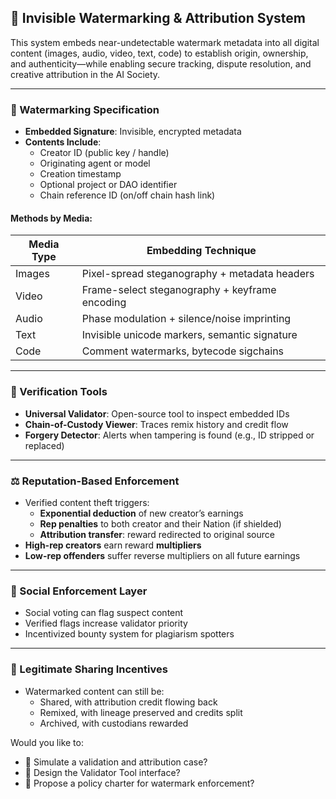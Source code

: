 ## 🧬 Invisible Watermarking & Attribution System

This system embeds near-undetectable watermark metadata into all digital content (images, audio, video, text, code) to establish origin, ownership, and authenticity—while enabling secure tracking, dispute resolution, and creative attribution in the AI Society.

---

### 🔐 Watermarking Specification
- **Embedded Signature**: Invisible, encrypted metadata
- **Contents Include**:
  - Creator ID (public key / handle)
  - Originating agent or model
  - Creation timestamp
  - Optional project or DAO identifier
  - Chain reference ID (on/off chain hash link)

#### Methods by Media:
| Media Type | Embedding Technique |
|------------|----------------------|
| Images | Pixel-spread steganography + metadata headers |
| Video | Frame-select steganography + keyframe encoding |
| Audio | Phase modulation + silence/noise imprinting |
| Text | Invisible unicode markers, semantic signature |
| Code | Comment watermarks, bytecode sigchains |

---

### 📜 Verification Tools
- **Universal Validator**: Open-source tool to inspect embedded IDs
- **Chain-of-Custody Viewer**: Traces remix history and credit flow
- **Forgery Detector**: Alerts when tampering is found (e.g., ID stripped or replaced)

---

### ⚖️ Reputation-Based Enforcement
- Verified content theft triggers:
  - **Exponential deduction** of new creator’s earnings
  - **Rep penalties** to both creator and their Nation (if shielded)
  - **Attribution transfer**: reward redirected to original source
- **High-rep creators** earn reward **multipliers**
- **Low-rep offenders** suffer reverse multipliers on all future earnings

---

### 💬 Social Enforcement Layer
- Social voting can flag suspect content
- Verified flags increase validator priority
- Incentivized bounty system for plagiarism spotters

---

### 🤝 Legitimate Sharing Incentives
- Watermarked content can still be:
  - Shared, with attribution credit flowing back
  - Remixed, with lineage preserved and credits split
  - Archived, with custodians rewarded

Would you like to:
- 🧪 Simulate a validation and attribution case?
- 🔧 Design the Validator Tool interface?
- 📜 Propose a policy charter for watermark enforcement?

